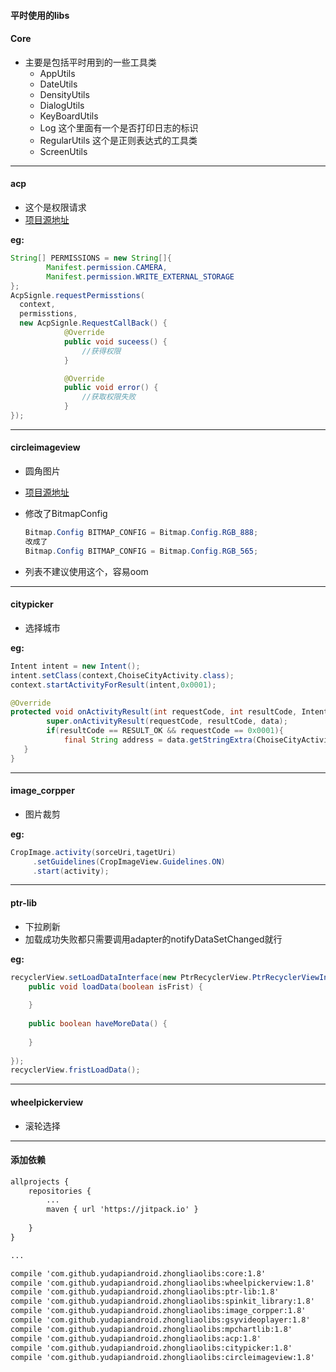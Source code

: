 #### 平时使用的libs

#### Core

- 主要是包括平时用到的一些工具类
  - AppUtils 
  - DateUtils
  - DensityUtils
  - DialogUtils
  - KeyBoardUtils
  - Log  这个里面有一个是否打印日志的标识
  - RegularUtils 这个是正则表达式的工具类
  - ScreenUtils 

---



#### acp

- 这个是权限请求
- [项目源地址](https://github.com/mylhyl/AndroidAcp)

**eg:**

```java
String[] PERMISSIONS = new String[]{
        Manifest.permission.CAMERA,
        Manifest.permission.WRITE_EXTERNAL_STORAGE
};
AcpSignle.requestPermisstions(
  context, 
  permisstions, 
  new AcpSignle.RequestCallBack() {
            @Override
            public void suceess() {
                //获得权限
            }

            @Override
            public void error() {
                //获取权限失败
            }
});
```

---

#### circleimageview

- 圆角图片

- [项目源地址](https://github.com/hdodenhof/CircleImageView)

- 修改了BitmapConfig

  ```java
  Bitmap.Config BITMAP_CONFIG = Bitmap.Config.RGB_888;
  改成了
  Bitmap.Config BITMAP_CONFIG = Bitmap.Config.RGB_565;
  ```

- 列表不建议使用这个，容易oom

---

#### citypicker

- 选择城市

**eg:**

```java
Intent intent = new Intent();
intent.setClass(context,ChoiseCityActivity.class);
context.startActivityForResult(intent,0x0001);

@Override
protected void onActivityResult(int requestCode, int resultCode, Intent data) {
        super.onActivityResult(requestCode, resultCode, data);
        if(resultCode == RESULT_OK && requestCode == 0x0001){
            final String address = data.getStringExtra(ChoiseCityActivity.KEY_PICKED_CITY);
   }
}
```



---

#### image_corpper

- 图片裁剪

**eg:**

```java
CropImage.activity(sorceUri,tagetUri)
     .setGuidelines(CropImageView.Guidelines.ON)
     .start(activity);
```



---

#### ptr-lib

- 下拉刷新
- 加载成功失败都只需要调用adapter的notifyDataSetChanged就行

**eg:**

```java
recyclerView.setLoadDataInterface(new PtrRecyclerView.PtrRecyclerViewInterface(){
  	public void loadData(boolean isFrist) {
      
  	}
  
  	public boolean haveMoreData() {
        
    }
  
});
recyclerView.fristLoadData();

```



---



#### wheelpickerview

- 滚轮选择

---

#### 添加依赖

```xml
allprojects {
    repositories {
        ...
        maven { url 'https://jitpack.io' }
       
    }
}

...

compile 'com.github.yudapiandroid.zhongliaolibs:core:1.8'
compile 'com.github.yudapiandroid.zhongliaolibs:wheelpickerview:1.8'
compile 'com.github.yudapiandroid.zhongliaolibs:ptr-lib:1.8'
compile 'com.github.yudapiandroid.zhongliaolibs:spinkit_library:1.8'
compile 'com.github.yudapiandroid.zhongliaolibs:image_corpper:1.8'
compile 'com.github.yudapiandroid.zhongliaolibs:gsyvideoplayer:1.8'
compile 'com.github.yudapiandroid.zhongliaolibs:mpchartlib:1.8'
compile 'com.github.yudapiandroid.zhongliaolibs:acp:1.8'
compile 'com.github.yudapiandroid.zhongliaolibs:citypicker:1.8'
compile 'com.github.yudapiandroid.zhongliaolibs:circleimageview:1.8'
```

